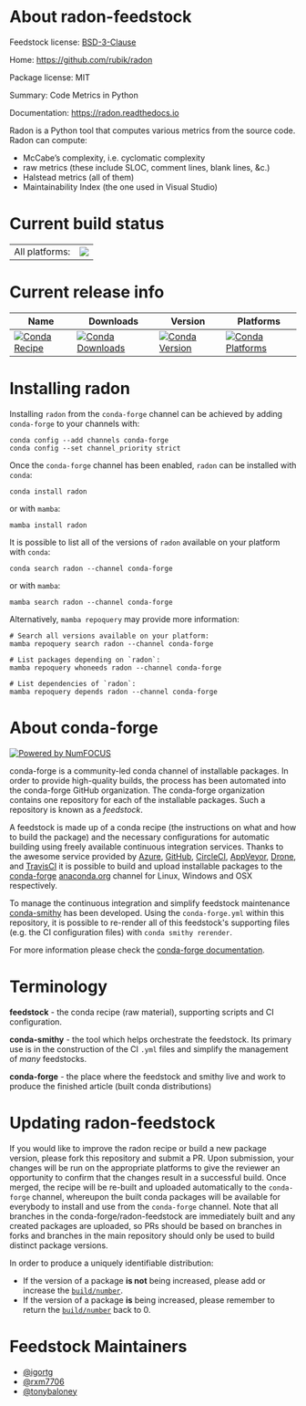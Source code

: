 About radon-feedstock
=====================

Feedstock license: [BSD-3-Clause](https://github.com/conda-forge/radon-feedstock/blob/main/LICENSE.txt)

Home: https://github.com/rubik/radon

Package license: MIT

Summary: Code Metrics in Python

Documentation: https://radon.readthedocs.io

Radon is a Python tool that computes various metrics from the source code. Radon can compute:

- McCabe’s complexity, i.e. cyclomatic complexity
- raw metrics (these include SLOC, comment lines, blank lines, &c.)
- Halstead metrics (all of them)
- Maintainability Index (the one used in Visual Studio)


Current build status
====================


<table><tr><td>All platforms:</td>
    <td>
      <a href="https://dev.azure.com/conda-forge/feedstock-builds/_build/latest?definitionId=3492&branchName=main">
        <img src="https://dev.azure.com/conda-forge/feedstock-builds/_apis/build/status/radon-feedstock?branchName=main">
      </a>
    </td>
  </tr>
</table>

Current release info
====================

| Name | Downloads | Version | Platforms |
| --- | --- | --- | --- |
| [![Conda Recipe](https://img.shields.io/badge/recipe-radon-green.svg)](https://anaconda.org/conda-forge/radon) | [![Conda Downloads](https://img.shields.io/conda/dn/conda-forge/radon.svg)](https://anaconda.org/conda-forge/radon) | [![Conda Version](https://img.shields.io/conda/vn/conda-forge/radon.svg)](https://anaconda.org/conda-forge/radon) | [![Conda Platforms](https://img.shields.io/conda/pn/conda-forge/radon.svg)](https://anaconda.org/conda-forge/radon) |

Installing radon
================

Installing `radon` from the `conda-forge` channel can be achieved by adding `conda-forge` to your channels with:

```
conda config --add channels conda-forge
conda config --set channel_priority strict
```

Once the `conda-forge` channel has been enabled, `radon` can be installed with `conda`:

```
conda install radon
```

or with `mamba`:

```
mamba install radon
```

It is possible to list all of the versions of `radon` available on your platform with `conda`:

```
conda search radon --channel conda-forge
```

or with `mamba`:

```
mamba search radon --channel conda-forge
```

Alternatively, `mamba repoquery` may provide more information:

```
# Search all versions available on your platform:
mamba repoquery search radon --channel conda-forge

# List packages depending on `radon`:
mamba repoquery whoneeds radon --channel conda-forge

# List dependencies of `radon`:
mamba repoquery depends radon --channel conda-forge
```


About conda-forge
=================

[![Powered by
NumFOCUS](https://img.shields.io/badge/powered%20by-NumFOCUS-orange.svg?style=flat&colorA=E1523D&colorB=007D8A)](https://numfocus.org)

conda-forge is a community-led conda channel of installable packages.
In order to provide high-quality builds, the process has been automated into the
conda-forge GitHub organization. The conda-forge organization contains one repository
for each of the installable packages. Such a repository is known as a *feedstock*.

A feedstock is made up of a conda recipe (the instructions on what and how to build
the package) and the necessary configurations for automatic building using freely
available continuous integration services. Thanks to the awesome service provided by
[Azure](https://azure.microsoft.com/en-us/services/devops/), [GitHub](https://github.com/),
[CircleCI](https://circleci.com/), [AppVeyor](https://www.appveyor.com/),
[Drone](https://cloud.drone.io/welcome), and [TravisCI](https://travis-ci.com/)
it is possible to build and upload installable packages to the
[conda-forge](https://anaconda.org/conda-forge) [anaconda.org](https://anaconda.org/)
channel for Linux, Windows and OSX respectively.

To manage the continuous integration and simplify feedstock maintenance
[conda-smithy](https://github.com/conda-forge/conda-smithy) has been developed.
Using the ``conda-forge.yml`` within this repository, it is possible to re-render all of
this feedstock's supporting files (e.g. the CI configuration files) with ``conda smithy rerender``.

For more information please check the [conda-forge documentation](https://conda-forge.org/docs/).

Terminology
===========

**feedstock** - the conda recipe (raw material), supporting scripts and CI configuration.

**conda-smithy** - the tool which helps orchestrate the feedstock.
                   Its primary use is in the construction of the CI ``.yml`` files
                   and simplify the management of *many* feedstocks.

**conda-forge** - the place where the feedstock and smithy live and work to
                  produce the finished article (built conda distributions)


Updating radon-feedstock
========================

If you would like to improve the radon recipe or build a new
package version, please fork this repository and submit a PR. Upon submission,
your changes will be run on the appropriate platforms to give the reviewer an
opportunity to confirm that the changes result in a successful build. Once
merged, the recipe will be re-built and uploaded automatically to the
`conda-forge` channel, whereupon the built conda packages will be available for
everybody to install and use from the `conda-forge` channel.
Note that all branches in the conda-forge/radon-feedstock are
immediately built and any created packages are uploaded, so PRs should be based
on branches in forks and branches in the main repository should only be used to
build distinct package versions.

In order to produce a uniquely identifiable distribution:
 * If the version of a package **is not** being increased, please add or increase
   the [``build/number``](https://docs.conda.io/projects/conda-build/en/latest/resources/define-metadata.html#build-number-and-string).
 * If the version of a package **is** being increased, please remember to return
   the [``build/number``](https://docs.conda.io/projects/conda-build/en/latest/resources/define-metadata.html#build-number-and-string)
   back to 0.

Feedstock Maintainers
=====================

* [@igortg](https://github.com/igortg/)
* [@rxm7706](https://github.com/rxm7706/)
* [@tonybaloney](https://github.com/tonybaloney/)

